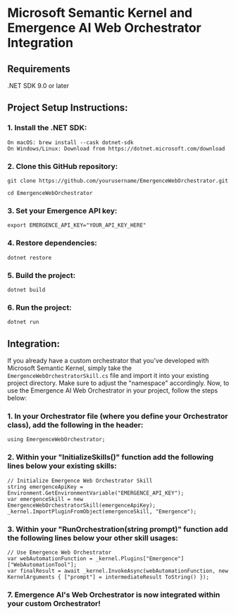 # Microsoft Semantic Kernel and Emergence AI Web Orchestrator Integration

## Requirements
.NET SDK 9.0 or later

## Project Setup Instructions:

### 1. Install the .NET SDK:
    On macOS: brew install --cask dotnet-sdk
    On Windows/Linux: Download from https://dotnet.microsoft.com/download


### 2. Clone this GitHub repository:
   
    git clone https://github.com/yourusername/EmergenceWebOrchestrator.git
   
    cd EmergenceWebOrchestrator


### 3. Set your Emergence API key:
   
    export EMERGENCE_API_KEY="YOUR_API_KEY_HERE"


### 4. Restore dependencies:

    dotnet restore


### 5. Build the project:
   
    dotnet build


### 6. Run the project:
    
    dotnet run


## Integration:
If you already have a custom orchestrator that you've developed with Microsoft Semantic Kernel, simply take the `EmergenceWebOrchestratorSkill.cs` file and import it into your existing project directory. Make sure to adjust the "namespace" accordingly. Now, to use the Emergence AI Web Orchestrator in your project, follow the steps below:

### 1. In your Orchestrator file (where you define your Orchestrator class), add the following in the header:
   
    using EmergenceWebOrchestrator;


### 2. Within your "InitializeSkills()" function add the following lines below your existing skills:
   
    // Initialize Emergence Web Orchestrator Skill
    string emergenceApiKey = Environment.GetEnvironmentVariable("EMERGENCE_API_KEY");
    var emergenceSkill = new EmergenceWebOrchestratorSkill(emergenceApiKey);
    _kernel.ImportPluginFromObject(emergenceSkill, "Emergence");


### 3. Within your "RunOrchestration(string prompt)" function add the following lines below your other skill usages:
   
    // Use Emergence Web Orchestrator
    var webAutomationFunction = _kernel.Plugins["Emergence"]["WebAutomationTool"];
    var finalResult = await _kernel.InvokeAsync(webAutomationFunction, new KernelArguments { ["prompt"] = intermediateResult ToString() });


### 7. Emergence AI's Web Orchestrator is now integrated within your custom Orchestrator!
